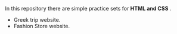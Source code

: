 In this repository there are simple practice sets for <b> HTML and CSS </b>.
<ul>
  <li>
    Greek trip website.
  </li>
  <li>
    Fashion Store website.
  </li>
</ul>
